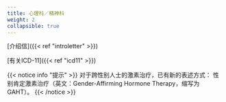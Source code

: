 ```yaml
---
title: 心理科／精神科
weight: 2
collapsible: true
---
```


[介绍信]({{< ref "introletter" >}})

[有关ICD-11]({{< ref "icd11" >}})

{{< notice info "提示" >}} 
对于跨性别人士的激素治疗，已有新的表述方式： 
性别肯定激素治疗（英文：Gender-Affirming Hormone Therapy，缩写为 GAHT）。 
{{< /notice >}}
